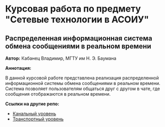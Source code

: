 # Курсовая работа по предмету "Сетевые технологии в АСОИУ"

## Распределенная информационная система обмена сообщениями в реальном времени

**Автор:** Кабанец Владимир, МГТУ им Н. Э. Баумана

**Аннотация:**

В данной курсовой работе представлена реализация распределенной информационной системы обмена сообщениями в реальном времени. Система позволяет пользователям общаться друг с другом в чате, где сообщения отображаются в реальном времени.

**Ссылки на другие репо:**

* [Канальный уровень](https://github.com/CAPVOK/Data_link_layer)
* [Транспортный уровень](https://github.com/CAPVOK/transport_layer)
